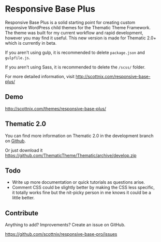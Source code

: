 Responsive Base Plus
===============

Responsive Base Plus is a solid starting point for creating custom responsive WordPress child themes for the Thematic Theme Framework. The theme was built for my current workflow and rapid development, however you may find it useful. This new version is made for Thematic 2.0+ which is currently in beta.

If you aren't using gulp, it is recommended to delete `package.json` and `gulpfile.js`.

If you aren't using Sass, it is recommended to delete the `/scss/` folder.

For more detailed information, visit http://scottnix.com/responsive-base-plus/

Demo
-------------

http://scottnix.com/themes/responsive-base-plus/

Thematic 2.0
-------------

You can find more information on Thematic 2.0 in the development branch on [Github](https://github.com/ThematicTheme/Thematic/tree/develop).

Or just download it https://github.com/ThematicTheme/Thematic/archive/develop.zip

Todo
-------------

* Write up more documentation or quick tutorials as questions arise.
* Comment CSS could be slightly better by making the CSS less specific, it totally works fine but the nit-picky person in me knows it could be a little better.

Contribute
--------------

Anything to add? Improvements? Create an issue on GitHub.

https://github.com/scottnix/responsive-base-pro/issues